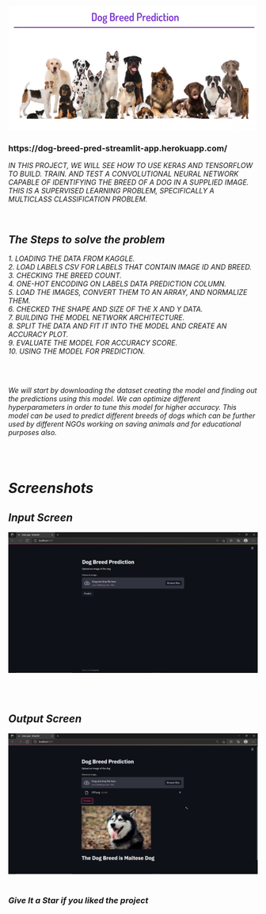 <div align="center"> <img src="Screenshots/main.png" width="500" height="250"> </center> </div>
<h3> https://dog-breed-pred-streamlit-app.herokuapp.com/  </h3>
<i>

<p><i> IN THIS PROJECT, WE WILL SEE HOW TO USE KERAS AND TENSORFLOW TO BUILD. TRAIN. AND TEST A CONVOLUTIONAL NEURAL NETWORK CAPABLE OF IDENTIFYING THE BREED OF A DOG IN A SUPPLIED IMAGE. THIS IS A SUPERVISED LEARNING PROBLEM, SPECIFICALLY A MULTICLASS CLASSIFICATION PROBLEM.</p>

<br>


  <h2>The Steps to solve the problem </h2>

<p> 1. LOADING THE DATA FROM KAGGLE. <br>
2. LOAD LABELS CSV FOR LABELS THAT CONTAIN IMAGE ID AND BREED. <br>
3. CHECKING THE BREED COUNT. <br>
4. ONE-HOT ENCODING ON LABELS DATA PREDICTION COLUMN. <br>
5. LOAD THE IMAGES, CONVERT THEM TO AN ARRAY, AND NORMALIZE THEM. <br>
6. CHECKED THE SHAPE AND SIZE OF THE X AND Y DATA. <br>
7. BUILDING THE MODEL NETWORK ARCHITECTURE. <br>
8. SPLIT THE DATA AND FIT IT INTO THE MODEL AND CREATE AN ACCURACY PLOT. <br>
9. EVALUATE THE MODEL FOR ACCURACY SCORE. <br>
10. USING THE MODEL FOR PREDICTION.</p>
<br><br>
<p><i> We will start by downloading the dataset creating the model and finding out the predictions using this model. We can optimize different hyperparameters in order to tune this model for higher accuracy. This model can be used to predict different breeds of dogs which can be further used by different NGOs working on saving animals and for educational purposes also.</p>

  <br> <br>
  
  <h1> Screenshots </h1>
  <h2> Input Screen </h2>
<img src="Screenshots/Screenshot (1).png" /> 
  
  <br><br>
  
<h2> Output Screen </h2> 

  <img src="Screenshots/Screenshot (2).png" /> 
  <br><br>



### Give It a Star if you liked the project 
